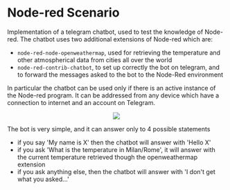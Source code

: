 # Node-red Scenario
Implementation of a telegram chatbot, used to test the knowledge of Node-red.
The chatbot uses two additional extensions of Node-red which are:
- `node-red-node-openweathermap`, used for retrieving the temperature and other atmospherical data from cities all over the world
- `node-red-contrib-chatbot`, to set up correctly the bot on telegram, and to forward the messages asked to the bot to the Node-Red environment

In particular the chatbot can be used only if there is an active instance of the Node-red program.
It can be addressed from any device which have a connection to internet and an account on Telegram.

<p align="center">
  <img src="/Images/IMG_6834.png" />
</p>

The bot is very simple, and it can answer only to 4 possible statements
- if you say 'My name is X' then the chatbot will answer with 'Hello X'
- if you ask 'What is the temperature in Milan/Rome', it will answer with the current temperature retrieved though the openweathermap extension
- if you ask anything else, then the chatbot will answer with 'I don't get what you asked...'

